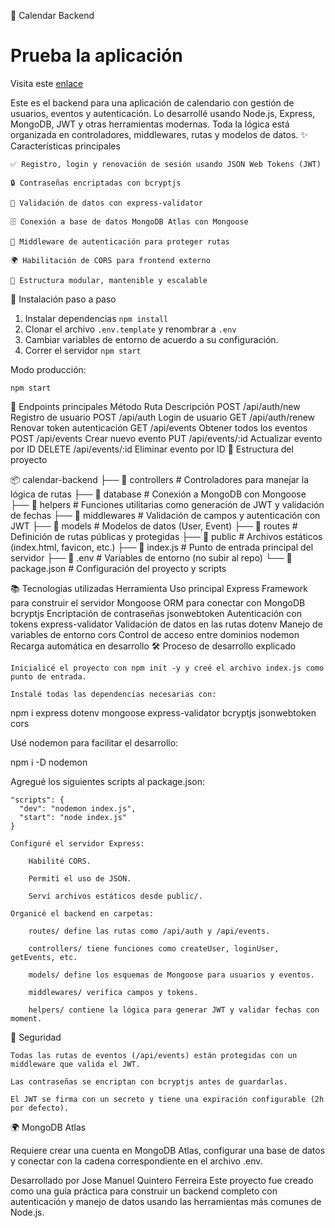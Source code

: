 📅 Calendar Backend

# Prueba la aplicación

Visita este [enlace](https://calendar-backend25.up.railway.app/ "Calendario")

Este es el backend para una aplicación de calendario con gestión de usuarios, eventos y autenticación. Lo desarrollé usando Node.js, Express, MongoDB, JWT y otras herramientas modernas. Toda la lógica está organizada en controladores, middlewares, rutas y modelos de datos.
✨ Características principales

    ✅ Registro, login y renovación de sesión usando JSON Web Tokens (JWT)

    🔒 Contraseñas encriptadas con bcryptjs

    🧼 Validación de datos con express-validator

    🗄️ Conexión a base de datos MongoDB Atlas con Mongoose

    🔐 Middleware de autenticación para proteger rutas

    🌍 Habilitación de CORS para frontend externo

    📁 Estructura modular, mantenible y escalable

🚀 Instalación paso a paso

1. Instalar dependencias
   `npm install`
2. Clonar el archivo
   `.env.template` y renombrar a `.env`
3. Cambiar variables de entorno de acuerdo a su configuración.
4. Correr el servidor `npm start`

Modo producción:

    npm start

🔑 Endpoints principales
Método Ruta Descripción
POST /api/auth/new Registro de usuario
POST /api/auth Login de usuario
GET /api/auth/renew Renovar token autenticación
GET /api/events Obtener todos los eventos
POST /api/events Crear nuevo evento
PUT /api/events/:id Actualizar evento por ID
DELETE /api/events/:id Eliminar evento por ID
🧱 Estructura del proyecto

📦 calendar-backend
├── 📁 controllers # Controladores para manejar la lógica de rutas
├── 📁 database # Conexión a MongoDB con Mongoose
├── 📁 helpers # Funciones utilitarias como generación de JWT y validación de fechas
├── 📁 middlewares # Validación de campos y autenticación con JWT
├── 📁 models # Modelos de datos (User, Event)
├── 📁 routes # Definición de rutas públicas y protegidas
├── 📁 public # Archivos estáticos (index.html, favicon, etc.)
├── 📄 index.js # Punto de entrada principal del servidor
├── 📄 .env # Variables de entorno (no subir al repo)
└── 📄 package.json # Configuración del proyecto y scripts

📚 Tecnologías utilizadas
Herramienta Uso principal
Express Framework para construir el servidor
Mongoose ORM para conectar con MongoDB
bcryptjs Encriptación de contraseñas
jsonwebtoken Autenticación con tokens
express-validator Validación de datos en las rutas
dotenv Manejo de variables de entorno
cors Control de acceso entre dominios
nodemon Recarga automática en desarrollo
🛠️ Proceso de desarrollo explicado

    Inicialicé el proyecto con npm init -y y creé el archivo index.js como punto de entrada.

    Instalé todas las dependencias necesarias con:

npm i express dotenv mongoose express-validator bcryptjs jsonwebtoken cors

Usé nodemon para facilitar el desarrollo:

npm i -D nodemon

Agregué los siguientes scripts al package.json:

    "scripts": {
      "dev": "nodemon index.js",
      "start": "node index.js"
    }

    Configuré el servidor Express:

        Habilité CORS.

        Permití el uso de JSON.

        Serví archivos estáticos desde public/.

    Organicé el backend en carpetas:

        routes/ define las rutas como /api/auth y /api/events.

        controllers/ tiene funciones como createUser, loginUser, getEvents, etc.

        models/ define los esquemas de Mongoose para usuarios y eventos.

        middlewares/ verifica campos y tokens.

        helpers/ contiene la lógica para generar JWT y validar fechas con moment.

🔐 Seguridad

    Todas las rutas de eventos (/api/events) están protegidas con un middleware que valida el JWT.

    Las contraseñas se encriptan con bcryptjs antes de guardarlas.

    El JWT se firma con un secreto y tiene una expiración configurable (2h por defecto).

🌍 MongoDB Atlas

Requiere crear una cuenta en MongoDB Atlas, configurar una base de datos y conectar con la cadena correspondiente en el archivo .env.

Desarrollado por Jose Manuel Quintero Ferreira
Este proyecto fue creado como una guía práctica para construir un backend completo con autenticación y manejo de datos usando las herramientas más comunes de Node.js.
